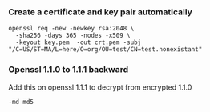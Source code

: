 ### Create a certificate and key pair automatically

```
openssl req -new -newkey rsa:2048 \
  -sha256 -days 365 -nodes -x509 \
  -keyout key.pem  -out crt.pem -subj "/C=US/ST=MA/L=here/O=org/OU=test/CN=test.nonexistant"
```

### Openssl 1.1.0 to 1.1.1 backward

Add this on openssl 1.1.1 to decrypt from encrypted 1.1.0

```
-md md5
```
